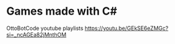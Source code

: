 # Games made with C#

OttoBotCode youtube playlists
https://youtu.be/GEkSE6eZMGc?si=_ncAGEa82jMnthOM
